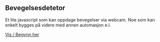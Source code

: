 ﻿## Bevegelsesdetetor

Et lite javascript som kan oppdage bevegelser via webcam.
Noe som kan enkelt bygges på videre med annen automasjon e.l.

[Vis / Begynn her](https://djnedrelid.github.io/Bevegelsesdetektor/)